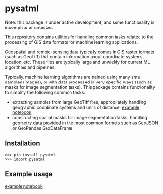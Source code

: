 # pysatml

Note: this package is under active development, and some functionality is incomplete or untested. 

This repository contains utilities for handling common tasks related to the processing of GIS data formats for machine learning applications. 

Geospatial and remote-sensing data typically comes in GIS raster formats (such as GeoTiff) that contain information about coordinate systems, location, etc. These files are typically large and unwieldy for current ML algorithms and pipelines. 

Typically, machine learning algorithms are trained using many small samples (images), or with data processed in very specific ways (such as masks for image segmentation tasks). This package contains functionality to simplify the following common tasks:
* extracting samples from large GeoTiff files, appropriately handling geographic coordinate systems and units of distance. [example notebook](examples/SatImage-tutorial-sampling.ipynb)
* constructing spatial masks for image segmentation tasks, handling geometry data provided in the most common formats such as GeoJSON or GeoPandas GeoDataFrame

## Installation

```
>>> pip install pysatml
>>> import pysatml
```

## Example usage

[example notebook](examples/SatImage-tutorial-sampling.ipynb)